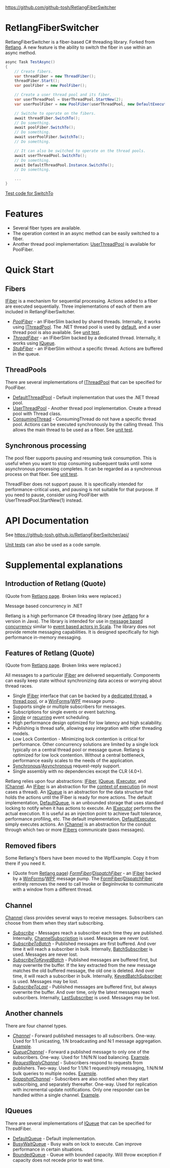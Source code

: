 https://github.com/github-tosh/RetlangFiberSwitcher

# RetlangFiberSwitcher
RetlangFiberSwitcher is a fiber-based C# threading library. Forked from [Retlang](https://code.google.com/archive/p/retlang/). A new feature is the ability to switch the fiber in use within an async method.

```csharp
async Task TestAsync()
{
    // Create fibers.
    var threadFiber = new ThreadFiber();
    threadFiber.Start();
    var poolFiber = new PoolFiber();

    // Create a user thread pool and its fiber.
    var userThreadPool = UserThreadPool.StartNew(2);
    var userPoolFiber = new PoolFiber(userThreadPool, new DefaultExecutor());

    // Switche to operate on the fibers.
    await threadFiber.SwitchTo();
    // Do something.
    await poolFiber.SwitchTo();
    // Do something.
    await userPoolFiber.SwitchTo();
    // Do something.

    // It can also be switched to operate on the thread pools.
    await userThreadPool.SwitchTo();
    // Do something.
    await DefaultThreadPool.Instance.SwitchTo();
    // Do something.

    ...
}
```

[Test code for SwitchTo](https://github.com/github-tosh/RetlangFiberSwitcher/blob/master/src/RetlangTests/SwitchToTests.cs)

# Features #
 * Several fiber types are available.
 * The operation context in an async method can be easily switched to a fiber.
 * Another thread pool implementation: [UserThreadPool](https://github.com/github-tosh/RetlangFiberSwitcher/blob/master/src/Retlang/Core/UserThreadPool.cs) is available for PoolFiber.

# Quick Start #

## Fibers ##
[IFiber](https://github.com/github-tosh/RetlangFiberSwitcher/blob/master/src/Retlang/Fibers/IFiber.cs) is a mechanism for sequential processing.  Actions added to a fiber are executed sequentially.  Three implementations of each of them are included in RetlangFiberSwitcher.

  * _[PoolFiber](https://github.com/github-tosh/RetlangFiberSwitcher/blob/master/src/Retlang/Fibers/PoolFiber.cs)_ - an IFiberSlim backed by shared threads.  Internally, it works using [IThreadPool](https://github.com/github-tosh/RetlangFiberSwitcher/blob/master/src/Retlang/Core/IThreadPool.cs).  The .NET thread pool is used by [default](https://github.com/github-tosh/RetlangFiberSwitcher/blob/master/src/Retlang/Core/DefaultThreadPool.cs#L21), and a user thread pool is also available.  See [unit test](https://github.com/github-tosh/RetlangFiberSwitcher/blob/master/src/RetlangTests/ThreadPoolTests.cs#L156).
  * _[ThreadFiber](https://github.com/github-tosh/RetlangFiberSwitcher/blob/master/src/Retlang/Fibers/ThreadFiber.cs)_ - an IFiberSlim backed by a dedicated thread.  Internally, it works using [IQueue](https://github.com/github-tosh/RetlangFiberSwitcher/blob/master/src/Retlang/Core/IQueue.cs).
  * _[StubFiber](https://github.com/github-tosh/RetlangFiberSwitcher/blob/master/src/Retlang/Fibers/StubFiber.cs)_ - an IFiberSlim without a specific thread.  Actions are buffered in the queue.

## ThreadPools ##
There are several implementations of [IThreadPool](https://github.com/github-tosh/RetlangFiberSwitcher/blob/master/src/Retlang/Core/IThreadPool.cs) that can be specified for PoolFiber.

 * [DefaultThreadPool](https://github.com/github-tosh/RetlangFiberSwitcher/blob/master/src/Retlang/Core/DefaultThreadPool.cs) - Default implementation that uses the .NET thread pool.
 * [UserThreadPool](https://github.com/github-tosh/RetlangFiberSwitcher/blob/master/src/Retlang/Core/UserThreadPool.cs) - Another thread pool implementation. Create a thread pool with Thread class.
 * [ConsumingThread](https://github.com/github-tosh/RetlangFiberSwitcher/blob/master/src/Retlang/Core/ConsumingThread.cs) - ConsumingThread do not have a specific thread pool. Actions can be executed synchronously by the calling thread. This allows the main thread to be used as a fiber. See [unit test](https://github.com/github-tosh/RetlangFiberSwitcher/blob/master/src/RetlangTests/Examples/BasicExamples.cs#L152).

## Synchronous processing ##
The pool fiber supports pausing and resuming task consumption. This is useful when you want to stop consuming subsequent tasks until some asynchronous processing completes. It can be regarded as a synchronous process on that fiber. See [unit test](https://github.com/github-tosh/RetlangFiberSwitcher/blob/master/src/RetlangTests/RequestReplyChannelTests.cs#L28).

ThreadFiber does not support pause. It is specifically intended for performance-critical uses, and pausing is not suitable for that purpose. If you need to pause, consider using PoolFiber with UserThreadPool.StartNew(1) instead.

# API Documentation #
See https://github-tosh.github.io/RetlangFiberSwitcher/api/

[Unit tests](https://github.com/github-tosh/RetlangFiberSwitcher/tree/master/src/RetlangTests) can also be used as a code sample.

# Supplemental explanations #

## Introduction of Retlang (Quote) ##
(Quote from [Retlang page](https://code.google.com/archive/p/retlang/). Broken links were replaced.)

Message based concurrency in .NET

Retlang is a high performance C# threading library (see [Jetlang](http://code.google.com/p/jetlang/) for a version in Java).  The library is intended for use in [message based concurrency](http://en.wikipedia.org/wiki/Message_passing) similar to [event based actors in Scala](http://lampwww.epfl.ch/~phaller/doc/haller07actorsunify.pdf).  The library does not provide remote messaging capabilities. It is designed specifically for high performance in-memory messaging.

## Features of Retlang (Quote) ##
(Quote from [Retlang page](https://code.google.com/archive/p/retlang/). Broken links were replaced.)

All messages to a particular [IFiber](https://github.com/github-tosh/RetlangFiberSwitcher/blob/master/src/Retlang/Fibers/IFiber.cs) are delivered sequentially. Components can easily keep state without synchronizing data access or worrying about thread races.
  * Single [IFiber](https://github.com/github-tosh/RetlangFiberSwitcher/blob/master/src/Retlang/Fibers/IFiber.cs) interface that can be backed by a [dedicated thread](https://github.com/github-tosh/RetlangFiberSwitcher/blob/master/src/Retlang/Fibers/ThreadFiber.cs), a [thread pool](https://github.com/github-tosh/RetlangFiberSwitcher/blob/master/src/Retlang/Fibers/PoolFiber.cs), or a [WinForms](https://github.com/github-tosh/RetlangFiberSwitcher/blob/master/src/WpfExample/FormFiber.cs)/[WPF](https://github.com/github-tosh/RetlangFiberSwitcher/blob/master/src/WpfExample/DispatcherFiber.cs) message pump .
  * Supports single or multiple subscribers for messages.
  * Subscriptions for single events or event batching.
  * [Single](https://github.com/github-tosh/RetlangFiberSwitcher/blob/master/src/Retlang/Fibers/SchedulerForBackwardCompatibilityExtensions.cs#L18) or [recurring](https://github.com/github-tosh/RetlangFiberSwitcher/blob/master/src/Retlang/Fibers/SchedulerForBackwardCompatibilityExtensions.cs#L31) event scheduling.
  * High performance design optimized for low latency and high scalability.
  * Publishing is thread safe, allowing easy integration with other threading models.
  * Low Lock Contention - Minimizing lock contention is critical for performance. Other concurrency solutions are limited by a single lock typically on a central thread pool or message queue. Retlang is optimized for low lock contention. Without a central bottleneck, performance easily scales to the needs of the application.
  * [Synchronous](https://github.com/github-tosh/RetlangFiberSwitcher/blob/master/src/RetlangTests/RequestReplyChannelTests.cs#L17)/[Asynchronous](https://github.com/github-tosh/RetlangFiberSwitcher/blob/master/src/RetlangTests/RequestReplyChannelTests.cs#L224) request-reply support.
  * Single assembly with no dependencies except the CLR (4.0+).

Retlang relies upon four abstractions: [IFiber](https://github.com/github-tosh/RetlangFiberSwitcher/blob/master/src/Retlang/Fibers/IFiber.cs),
[IQueue](https://github.com/github-tosh/RetlangFiberSwitcher/blob/master/src/Retlang/Core/IQueue.cs),  [IExecutor](https://github.com/github-tosh/RetlangFiberSwitcher/blob/master/src/Retlang/Core/IExecutor.cs), and [IChannel](https://github.com/github-tosh/RetlangFiberSwitcher/blob/master/src/Retlang/Channels/IChannel.cs).  An [IFiber](https://github.com/github-tosh/RetlangFiberSwitcher/blob/master/src/Retlang/Fibers/IFiber.cs) is an abstraction for the [context of execution](http://en.wikipedia.org/wiki/Context_switch) (in most cases a thread).  An [IQueue](https://github.com/github-tosh/RetlangFiberSwitcher/blob/master/src/Retlang/Core/IQueue.cs) is an abstraction for the data structure that holds the actions until the IFiber is ready for more actions.  The default implementation, [DefaultQueue](https://github.com/github-tosh/RetlangFiberSwitcher/blob/master/src/Retlang/Core/DefaultQueue.cs), is an unbounded storage that uses standard locking to notify when it has actions to execute.  An [IExecutor](https://github.com/github-tosh/RetlangFiberSwitcher/blob/master/src/Retlang/Core/IExecutor.cs) performs the actual execution.  It is useful as an injection point to achieve fault tolerance, performance profiling, etc.  The default implementation, [DefaultExecutor](https://github.com/github-tosh/RetlangFiberSwitcher/blob/master/src/Retlang/Core/DefaultExecutor.cs), simply executes actions.  An [IChannel](https://github.com/github-tosh/RetlangFiberSwitcher/blob/master/src/Retlang/Channels/IChannel.cs) is an abstraction for the conduit through which two or more [IFibers](https://github.com/github-tosh/RetlangFiberSwitcher/blob/master/src/Retlang/Fibers/IFiber.cs) communicate (pass messages).

## Removed fibers ##
Some Retlang's fibers have been moved to the WpfExample. Copy it from there if you need it.
  * (Quote from [Retlang page](https://code.google.com/archive/p/retlang/)) _[FormFiber](https://github.com/github-tosh/RetlangFiberSwitcher/blob/master/src/WpfExample/FormFiber.cs)/[DispatchFiber](https://github.com/github-tosh/RetlangFiberSwitcher/blob/master/src/WpfExample/DispatcherFiber.cs)_ - an [IFiber](https://github.com/github-tosh/RetlangFiberSwitcher/blob/master/src/Retlang/Fibers/IFiber.cs) backed by a [WinForms](https://github.com/github-tosh/RetlangFiberSwitcher/blob/master/src/WpfExample/FormFiber.cs)/[WPF](https://github.com/github-tosh/RetlangFiberSwitcher/blob/master/src/WpfExample/DispatcherFiber.cs) message pump.  The [FormFiber](https://github.com/github-tosh/RetlangFiberSwitcher/blob/master/src/WpfExample/FormFiber.cs)/[DispatchFiber](https://github.com/github-tosh/RetlangFiberSwitcher/blob/master/src/WpfExample/DispatcherFiber.cs) entirely removes the need to call Invoke or BeginInvoke to communicate with a window from a different thread.

## Channel ##
[Channel](https://github.com/github-tosh/RetlangFiberSwitcher/blob/master/src/Retlang/Channels/Channel.cs) class provides several ways to receive messages. Subscribers can choose from them when they start subscribing.

  * _[Subscribe](https://github.com/github-tosh/RetlangFiberSwitcher/blob/master/src/Retlang/Channels/ISubscriber.cs#L19)_ - Messages reach a subscriber each time they are published.  Internally, [ChannelSubscription](https://github.com/github-tosh/RetlangFiberSwitcher/blob/master/src/Retlang/Channels/ChannelSubscription.cs) is used.  Messages are never lost.
  * _[SubscribeToBatch](https://github.com/github-tosh/RetlangFiberSwitcher/blob/master/src/Retlang/Channels/ISubscriber.cs#L29)_ - Published messages are first buffered. And over time it will reach a subscriber in bulk.  Internally, [BatchSubscriber](https://github.com/github-tosh/RetlangFiberSwitcher/blob/master/src/Retlang/Channels/BatchSubscriber.cs) is used.  Messages are never lost.
  * _[SubscribeToKeyedBatch](https://github.com/github-tosh/RetlangFiberSwitcher/blob/master/src/Retlang/Channels/ISubscriber.cs#L40)_ - Published messages are buffered first, but may overwrite the buffer. If the key extracted from the new message matches the old buffered message, the old one is deleted. And over time, it will reach a subscriber in bulk.  Internally, [KeyedBatchSubscriber](https://github.com/github-tosh/RetlangFiberSwitcher/blob/master/src/Retlang/Channels/KeyedBatchSubscriber.cs) is used.  Messages may be lost.
  * _[SubscribeToLast](https://github.com/github-tosh/RetlangFiberSwitcher/blob/master/src/Retlang/Channels/ISubscriber.cs#L50)_ - Published messages are buffered first, but always overwrite the buffer. And over time, only the latest messages reach subscribers.  Internally, [LastSubscriber](https://github.com/github-tosh/RetlangFiberSwitcher/blob/master/src/Retlang/Channels/LastSubscriber.cs) is used.  Messages may be lost.

## Another channels ##
There are four channel types.

 * _[Channel](https://github.com/github-tosh/RetlangFiberSwitcher/blob/master/src/Retlang/Channels/Channel.cs)_ - Forward published messages to all subscribers.  One-way.  Used for 1:1 unicasting, 1:N broadcasting and N:1 message aggregation.  [Example](https://github.com/github-tosh/RetlangFiberSwitcher/blob/master/src/RetlangTests/Examples/BasicExamples.cs#L20).
 * _[QueueChannel](https://github.com/github-tosh/RetlangFiberSwitcher/blob/master/src/Retlang/Channels/QueueChannel.cs)_ - Forward a published message to only one of the subscribers. One-way. Used for 1:N/N:N load balancing.  [Example](https://github.com/github-tosh/RetlangFiberSwitcher/blob/master/src/RetlangTests/QueueChannelTests.cs#L22).
 * _[RequestReplyChannel](https://github.com/github-tosh/RetlangFiberSwitcher/blob/master/src/Retlang/Channels/RequestReplyChannel.cs)_ - Subscribers respond to requests from publishers. Two-way.  Used for 1:1/N:1 request/reply messaging, 1:N/N:M bulk queries to multiple nodes.  [Example](https://github.com/github-tosh/RetlangFiberSwitcher/blob/master/src/RetlangTests/RequestReplyChannelTests.cs#L20).
 * _[SnapshotChannel](https://github.com/github-tosh/RetlangFiberSwitcher/blob/master/src/Retlang/Channels/SnapshotChannel.cs)_ - Subscribers are also notified when they start subscribing, and separately thereafter.  One-way. Used for replication with incremental update notifications.  Only one responder can be handled within a single channel.  [Example](https://github.com/github-tosh/RetlangFiberSwitcher/blob/master/src/RetlangTests/Examples/BasicExamples.cs#L162).

## IQueues ##
There are several implementations of [IQueue](https://github.com/github-tosh/RetlangFiberSwitcher/blob/master/src/Retlang/Core/IQueue.cs) that can be specified for ThreadFiber.

 * [DefaultQueue](https://github.com/github-tosh/RetlangFiberSwitcher/blob/master/src/Retlang/Core/DefaultQueue.cs) - Default implementation.
 * [BusyWaitQueue](https://github.com/github-tosh/RetlangFiberSwitcher/blob/master/src/Retlang/Core/BusyWaitQueue.cs) - Busy waits on lock to execute.  Can improve performance in certain situations.
 * [BoundedQueue](https://github.com/github-tosh/RetlangFiberSwitcher/blob/master/src/Retlang/Core/BoundedQueue.cs) - Queue with bounded capacity.  Will throw exception if capacity does not recede prior to wait time.
